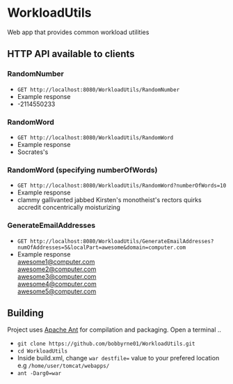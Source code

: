 WorkloadUtils
=============

Web app that provides common workload utilities


## HTTP API available to clients

### RandomNumber

* `GET http://localhost:8080/WorkloadUtils/RandomNumber`
* Example response
 * -2114550233

### RandomWord

* `GET http://localhost:8080/WorkloadUtils/RandomWord`
* Example response
 * Socrates's

### RandomWord (specifying numberOfWords)

* `GET http://localhost:8080/WorkloadUtils/RandomWord?numberOfWords=10`
* Example response
 * clammy gallivanted jabbed Kirsten's monotheist's rectors quirks accredit concentrically moisturizing 

### GenerateEmailAddresses

* `GET http://localhost:8080/WorkloadUtils/GenerateEmailAddresses?numOfAddresses=5&localPart=awesome&domain=computer.com`
* Example response<br/>
awesome1@computer.com<br/>
awesome2@computer.com<br/>
awesome3@computer.com<br/>
awesome4@computer.com<br/>
awesome5@computer.com


## Building

Project uses [Apache Ant](http://ant.apache.org/) for compilation and packaging.
Open a terminal ..

* `git clone https://github.com/bobbyrne01/WorkloadUtils.git`
* `cd WorkloadUtils`
* Inside build.xml, change `war destfile=` value to your prefered location e.g `/home/user/tomcat/webapps/`
* `ant -Darg0=war`
